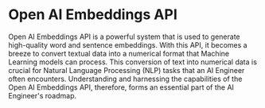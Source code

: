 # Open AI Embeddings API

Open AI Embeddings API is a powerful system that is used to generate high-quality word and sentence embeddings. With this API, it becomes a breeze to convert textual data into a numerical format that Machine Learning models can process. This conversion of text into numerical data is crucial for Natural Language Processing (NLP) tasks that an AI Engineer often encounters. Understanding and harnessing the capabilities of the Open AI Embeddings API, therefore, forms an essential part of the AI Engineer's roadmap.